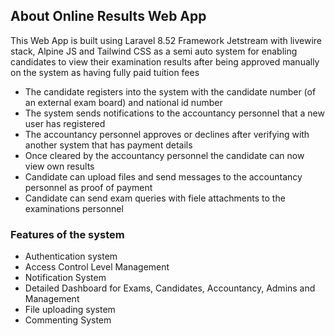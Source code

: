 

## About Online Results Web App

This Web App is built using Laravel 8.52 Framework Jetstream with livewire stack, Alpine JS and Tailwind CSS as a semi auto system for enabling candidates to view their examination results after being approved manually on the system as having fully paid tuition fees


- The candidate registers into the system with the candidate number (of an external exam board) and national id number
- The system sends notifications to the accountancy personnel that a new user has registered
- The accountancy personnel approves or declines after verifying with another system that has payment details
- Once cleared by the accountancy personnel the candidate can now view own results
- Candidate can upload files and send messages to the accountancy personnel as proof of payment
- Candidate can send exam queries with fiele attachments to the examinations personnel



### Features of the system

- Authentication system
- Access Control Level Management
- Notification System
- Detailed Dashboard for Exams, Candidates, Accountancy, Admins and Management
- File uploading system
- Commenting System


